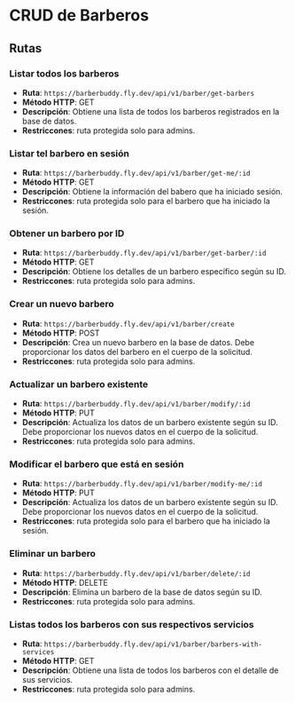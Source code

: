 # CRUD de Barberos

## Rutas

### Listar todos los barberos

- **Ruta**: `https://barberbuddy.fly.dev/api/v1/barber/get-barbers`
- **Método HTTP**: GET
- **Descripción**: Obtiene una lista de todos los barberos registrados en la base de datos.
- **Restriccones**: ruta protegida solo para admins.

### Listar tel barbero en sesión

- **Ruta**: `https://barberbuddy.fly.dev/api/v1/barber/get-me/:id`
- **Método HTTP**: GET
- **Descripción**: Obtiene la información del babero que ha iniciado sesión.
- **Restriccones**: ruta protegida solo para el barbero que ha iniciado la sesión.

### Obtener un barbero por ID

- **Ruta**: `https://barberbuddy.fly.dev/api/v1/barber/get-barber/:id`
- **Método HTTP**: GET
- **Descripción**: Obtiene los detalles de un barbero específico según su ID.
- **Restriccones**: ruta protegida solo para admins.

### Crear un nuevo barbero

- **Ruta**: `https://barberbuddy.fly.dev/api/v1/barber/create`
- **Método HTTP**: POST
- **Descripción**: Crea un nuevo barbero en la base de datos. Debe proporcionar los datos del barbero en el cuerpo de la solicitud.
- **Restriccones**: ruta protegida solo para admins.

### Actualizar un barbero existente

- **Ruta**: `https://barberbuddy.fly.dev/api/v1/barber/modify/:id`
- **Método HTTP**: PUT
- **Descripción**: Actualiza los datos de un barbero existente según su ID. Debe proporcionar los nuevos datos en el cuerpo de la solicitud.
- **Restriccones**: ruta protegida solo para admins.

### Modificar el barbero que está en sesión

- **Ruta**: `https://barberbuddy.fly.dev/api/v1/barber/modify-me/:id`
- **Método HTTP**: PUT
- **Descripción**: Actualiza los datos de un barbero existente según su ID. Debe proporcionar los nuevos datos en el cuerpo de la solicitud.
- **Restriccones**: ruta protegida solo para el barbero que ha iniciado la sesión.

### Eliminar un barbero

- **Ruta**: `https://barberbuddy.fly.dev/api/v1/barber/delete/:id`
- **Método HTTP**: DELETE
- **Descripción**: Elimina un barbero de la base de datos según su ID.
- **Restriccones**: ruta protegida solo para admins.

### Listas todos los barberos con sus respectivos servicios

- **Ruta**: `https://barberbuddy.fly.dev/api/v1/barber/barbers-with-services`
- **Método HTTP**: GET
- **Descripción**: Obtiene una lista de todos los barberos con el detalle de sus servicios.
- **Restriccones**: ruta protegida solo para admins.
